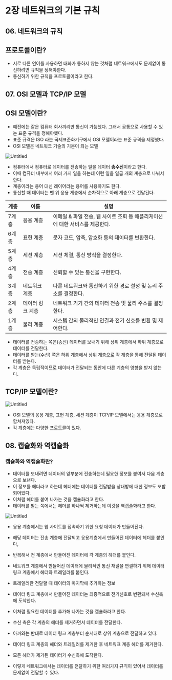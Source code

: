 # 2장 네트워크의 기본 규칙

## 06. 네트워크의 규칙

## 프로토콜이란?

- 서로 다른 언어를 사용하면 대화가 통하지 않는 것처럼 네트워크에서도 문제없이 통신하려면 규칙을 정해야한다.
- 통신하기 위한 규칙을 프로토콜이라고 한다.

## 07. OSI 모델과 TCP/IP 모델

## OSI 모델이란?

- 예전에는 같은 컴퓨터 회사끼리만 통신이 가능했다. 그래서 공통으로 사용할 수 있는 표준 규격을 정해야했다.
- 표준 규격은 ISO 라는 국제표준화기구에서 OSI 모델이라는 표준 규격을 제정했다.
- OSI 모델은 네트워크 기술의 기본이 되는 모델

![Untitled](https://prod-files-secure.s3.us-west-2.amazonaws.com/ccee4141-ca57-49be-9629-57442a73b9ab/89e33271-c202-4a37-bab3-1c9d0a9e37c4/Untitled.png)

- 컴퓨터에서 컴퓨터로 데이터를 전송하는 일을 데이터 **송수신**이라고 한다.
- 이때 컴퓨터 내부에서 여러 가지 일을 하는데 이런 일을 일곱 개의 계층으로 나눠서 한다.
- 계층이라는 용어 대신 레이어라는 용어를 사용하기도 한다.
- 통신할 때 데이터는 맨 위 응용 계층에서 순차적으로 아래 계층으로 전달된다.

| 계층 | 이름 | 설명 |
| --- | --- | --- |
| 7계층 | 응용 계층 | 이메일 & 파일 전송, 웹 사이트 조회 등 애플리케이션에 대한 서비스를 제공한다. |
| 6계층 | 표현 계층 | 문자 코드, 압축, 암호화 등의 데이터를 변환한다. |
| 5계층 | 세션 계층 | 세션 체결, 통신 방식을 결정한다. |
| 4계층 | 전송 계층 | 신뢰할 수 있는 통신을 구현한다. |
| 3계층 | 네트워크 계층 | 다른 네트워크와 통신하기 위한 경로 설정 및 논리 주소를 결정한다. |
| 2계층 | 데이터 링크 계층 | 네트워크 기기 간의 데이터 전송 및 물리 주소를 결정한다. |
| 1계층 | 물리 계층 | 시스템 간의 물리적인 연결과 전기 신호를 변환 및 제어한다. |
- 데이터를 전송하는 쪽은(송신) 데이터를 보내기 위해 상위 계층에서 하위 계층으로 데이터를 전달한다.
- 데이터를 받는(수신) 쪽은 하위 계층에서 상위 계층으로 각 계층을 통해 전달된 데이터를 받는다.
- 각 계층은 독립적이므로 데이터가 전달되는 동안에 다른 계층의 영향을 받지 않는다.

## TCP/IP 모델이란?

![Untitled](https://prod-files-secure.s3.us-west-2.amazonaws.com/ccee4141-ca57-49be-9629-57442a73b9ab/00c325ed-c566-4582-86ea-0e78a57b370d/Untitled.png)

- OSI 모델의 응용 계층, 표현 계층, 세션 계층이 TCP/IP 모델에서는 응용 계층으로 합쳐져있다.
- 각 계층에는 다양한 프로토콜이 있다.

## 08. 캡슐화와 역캡슐화

### 캡슐화와 역캡슐화란?

- 데이터를 보내려면 데이터의 앞부분에 전송하는데 필요한 정보를 붙여서 다음 계층으로 보낸다.
- 이 정보를 헤더라고 하는데 헤더에는 데이터를 전달받을 상대방에 대한 정보도 포함되어있다.
- 이처럼 헤더를 붙여 나가는 것을 캡슐화라고 한다.
- 데이터를 받는 쪽에서는 헤더를 하나씩 제거하는데 이것을 역캡슐화라고 한다.

![Untitled](https://prod-files-secure.s3.us-west-2.amazonaws.com/ccee4141-ca57-49be-9629-57442a73b9ab/9da587d1-8659-4191-938b-743517241360/Untitled.png)

- 응용 계층에서는 웹 사이트를 접속하기 위한 요청 데이터가 만들어진다.
- 해당 데이터는 전송 계층에 전달되고 응용계층에서 만들어진 데이터에 헤더를 붙인다,
- 반복해서 전 계층에서 만들어진 데이터에 각 계층의 헤더를 붙인다.
- 네트워크 계층에서 만들어진 데이터에 물리적인 통신 채널을 연결하기 위해 데이터 링크 계층에서 헤더와 트레일러를 붙인다.
- 트레일러란 전달할 때 데이터의 마지막에 추가하는 정보
- 데이터 링크 계층에서 만들어진 데이터는 최종적으로 전기신호로 변환돼서 수신측에 도착한다.
- 이처럼 필요한 데이터를 추가해 나가는 것을 캡슐화라고 한다.

- 수신 측은 각 계층의 헤더를 제거하면서 데이터를 전달한다.
- 아까와는 반대로 데이터 링크 계층부터 순서대로 상위 계층으로 전달하고 있다.
- 데이터 링크 계층의 헤더와 트레일러를 제거한 후 네트워크 계층 헤더를 제거한다.
- 모든 헤더가 제거된 데이터가 수신측에 도착한다.
- 이렇게 네트워크에서는 데이터를 전달하기 위한 여러가지 규칙이 있어서 데이터를 문제없이 전달할 수 있다.